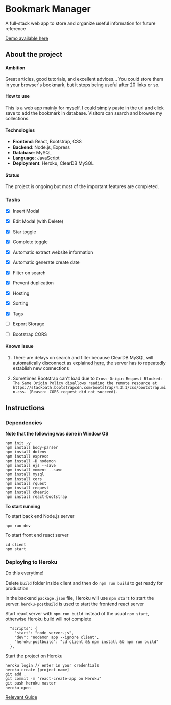 # Bookmark Manager

A full-stack web app to store and organize useful information for future reference

[Demo available here](https://yatw-bookmark.herokuapp.com/)

## About the project

#### Ambition

Great articles, good tutorials, and excellent advices... You could store them in your browser's bookmark, but it stops being useful after 20 links or so.


#### How to use

This is a web app mainly for myself. I could simply paste in the url and click save to add the bookmark in database. Visitors can search and browse my collections.


#### Technologies

- **Frontend**: React, Bootstrap, CSS
- **Backend**:  Node.js, Express
- **Database**: MySQL
- **Language**: JavaScript
- **Deployment**: Heroku, ClearDB MySQL


#### Status

The project is ongoing but most of the important features are completed.

### Tasks

- [x] Insert Modal
- [x] Edit Modal (with Delete)
- [x] Star toggle
- [x] Complete toggle
- [x] Automatic extract website information
- [x] Automatic generate create date
- [x] Filter on search
- [x] Prevent duplication
- [x] Hosting
- [x] Sorting
- [x] Tags
- [ ] Export Storage
- [ ] Bootstrap CORS 


#### Known Issue

1. There are delays on search and filter because ClearDB MySQL will automatically disconnect as explained [here](https://stackoverflow.com/questions/18433124/heroku-and-nodejs-mysql-connection-lost-the-server-closed-the-connection), the server has to repeatedly establish new connections

2. Sometimes Bootstrap can't load due to ```Cross-Origin Request Blocked: The Same Origin Policy disallows reading the remote resource at https://stackpath.bootstrapcdn.com/bootstrap/4.3.1/css/bootstrap.min.css. (Reason: CORS request did not succeed).```


## Instructions

### Dependencies

**Note that the following was done in Window OS**
```
npm init -y
npm install body-parser
npm install dotenv
npm install express
npm install -D nodemon
npm install ejs --save
npm install moment --save
npm install mysql
npm install cors
npm install rquest
npm install request
npm install cheerio
npm install react-bootstrap
```

**To start running**

To start back end Node.js server
```
npm run dev
```
To start front end react server
```
cd client
npm start
```

### Deploying to Heroku

Do this everytime!

Delete ```build``` folder inside client and then do ```npm run build``` to get ready for production

In the backend `package.json` file, Heroku will use `npm start` to start the server.
`heroku-postbuild` is used to start the frontend react server


Start react server with ```npm run build``` instead of the usual ```npm start```, otherwise Heroku build will not complete

```
  "scripts": {
    "start": "node server.js",
    "dev": "nodemon app --ignore client",
    "heroku-postbuild": "cd client && npm install && npm run build"
  },
```



Start the project on Heroku
```
heroku login // enter in your credentials
heroku create [project-name]
git add .
git commit -m "react-create-app on Heroku"
git push heroku master
heroku open
```

[Relevant Guide](https://medium.com/@chloechong.us/how-to-deploy-a-create-react-app-with-an-express-backend-to-heroku-32decfee6d18)